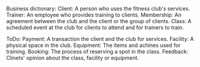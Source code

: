 Business dictionary:
    Client: A person who uses the fitness club's services.
    Trainer: An employee who provides training to clients.
    Membership: An agreement between the club and the client or the group of clients.
    Class: A scheduled event at the club for clients to attend and for trainers to train.
    
ToDo:
    Payment: A transaction the client and the club for services.
    Facility: A physical space in the club.
    Equipment: The items and achines used for training.
    Booking: The process of reserving a spot in the class.
    Feedback: Clinets' opinion about the class, facility or equipment.
